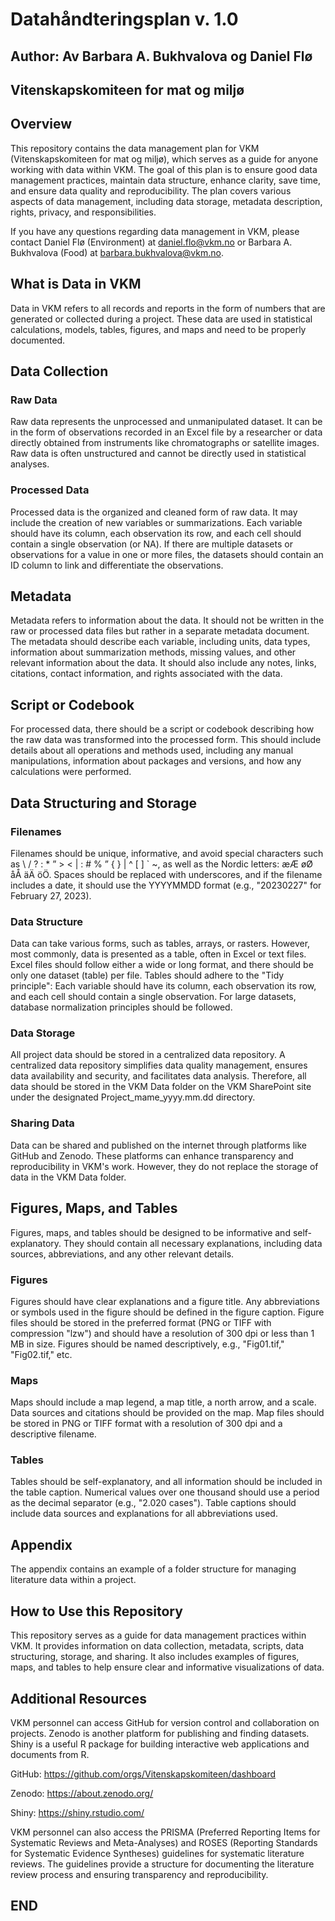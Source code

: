 # Datahåndteringsplan v. 1.0

## Author: Av Barbara A. Bukhvalova og Daniel Flø
## Vitenskapskomiteen for mat og miljø

## Overview

This repository contains the data management plan for VKM (Vitenskapskomiteen for mat og miljø), which serves as a guide for anyone working with data within VKM. The goal of this plan is to ensure good data management practices, maintain data structure, enhance clarity, save time, and ensure data quality and reproducibility. The plan covers various aspects of data management, including data storage, metadata description, rights, privacy, and responsibilities.

If you have any questions regarding data management in VKM, please contact Daniel Flø (Environment) at daniel.flo@vkm.no or Barbara A. Bukhvalova (Food) at barbara.bukhvalova@vkm.no.

## What is Data in VKM

Data in VKM refers to all records and reports in the form of numbers that are generated or collected during a project. These data are used in statistical calculations, models, tables, figures, and maps and need to be properly documented.

## Data Collection

### Raw Data

Raw data represents the unprocessed and unmanipulated dataset. It can be in the form of observations recorded in an Excel file by a researcher or data directly obtained from instruments like chromatographs or satellite images. Raw data is often unstructured and cannot be directly used in statistical analyses.

### Processed Data

Processed data is the organized and cleaned form of raw data. It may include the creation of new variables or summarizations. Each variable should have its column, each observation its row, and each cell should contain a single observation (or NA). If there are multiple datasets or observations for a value in one or more files, the datasets should contain an ID column to link and differentiate the observations.

## Metadata

Metadata refers to information about the data. It should not be written in the raw or processed data files but rather in a separate metadata document. The metadata should describe each variable, including units, data types, information about summarization methods, missing values, and other relevant information about the data. It should also include any notes, links, citations, contact information, and rights associated with the data.

## Script or Codebook

For processed data, there should be a script or codebook describing how the raw data was transformed into the processed form. This should include details about all operations and methods used, including any manual manipulations, information about packages and versions, and how any calculations were performed.

## Data Structuring and Storage

### Filenames

Filenames should be unique, informative, and avoid special characters such as \ / ? : * ” > < | : # % ” { } | ^ [ ] ` ~, as well as the Nordic letters: æÆ øØ åÅ äÄ öÖ. Spaces should be replaced with underscores, and if the filename includes a date, it should use the YYYYMMDD format (e.g., "20230227" for February 27, 2023).

### Data Structure

Data can take various forms, such as tables, arrays, or rasters. However, most commonly, data is presented as a table, often in Excel or text files. Excel files should follow either a wide or long format, and there should be only one dataset (table) per file. Tables should adhere to the "Tidy principle": Each variable should have its column, each observation its row, and each cell should contain a single observation. For large datasets, database normalization principles should be followed.

### Data Storage

All project data should be stored in a centralized data repository. A centralized data repository simplifies data quality management, ensures data availability and security, and facilitates data analysis. Therefore, all data should be stored in the VKM Data folder on the VKM SharePoint site under the designated Project_mame_yyyy.mm.dd directory.

### Sharing Data

Data can be shared and published on the internet through platforms like GitHub and Zenodo. These platforms can enhance transparency and reproducibility in VKM's work. However, they do not replace the storage of data in the VKM Data folder.

## Figures, Maps, and Tables

Figures, maps, and tables should be designed to be informative and self-explanatory. They should contain all necessary explanations, including data sources, abbreviations, and any other relevant details.

### Figures

Figures should have clear explanations and a figure title. Any abbreviations or symbols used in the figure should be defined in the figure caption. Figure files should be stored in the preferred format (PNG or TIFF with compression "lzw") and should have a resolution of 300 dpi or less than 1 MB in size. Figures should be named descriptively, e.g., "Fig01.tif," "Fig02.tif," etc.

### Maps

Maps should include a map legend, a map title, a north arrow, and a scale. Data sources and citations should be provided on the map. Map files should be stored in PNG or TIFF format with a resolution of 300 dpi and a descriptive filename.

### Tables

Tables should be self-explanatory, and all information should be included in the table caption. Numerical values over one thousand should use a period as the decimal separator (e.g., "2.020 cases"). Table captions should include data sources and explanations for all abbreviations used.

## Appendix

The appendix contains an example of a folder structure for managing literature data within a project.

## How to Use this Repository

This repository serves as a guide for data management practices within VKM. It provides information on data collection, metadata, scripts, data structuring, storage, and sharing. It also includes examples of figures, maps, and tables to help ensure clear and informative visualizations of data.

## Additional Resources

VKM personnel can access GitHub for version control and collaboration on projects. Zenodo is another platform for publishing and finding datasets. Shiny is a useful R package for building interactive web applications and documents from R.

GitHub: <https://github.com/orgs/Vitenskapskomiteen/dashboard>

Zenodo: <https://about.zenodo.org/>

Shiny: <https://shiny.rstudio.com/>

VKM personnel can also access the PRISMA (Preferred Reporting Items for Systematic Reviews and Meta-Analyses) and ROSES (Reporting Standards for Systematic Evidence Syntheses) guidelines for systematic literature reviews. The guidelines provide a structure for documenting the literature review process and ensuring transparency and reproducibility.

## END